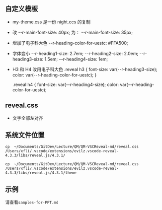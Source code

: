 ## 自定义模板 

- my-theme.css 是一份 night.ccs 的复制 
- 改   --r-main-font-size: 40px; 为： --r-main-font-size: 35px; 
- 增加了电子科大色  --r-heading-color-for-uestc: #FFA500;
- 字体变小 
   --r-heading1-size: 2.7em;
   --r-heading2-size: 2.0em;
   --r-heading3-size: 1.5em;
   --r-heading4-size: 1em;

- H3 和 H4 改用电子科大色
  .reveal h3 {
   font-size: var(--r-heading3-size);
   color: var(--r-heading-color-for-uestc);
  }
 
  .reveal h4 {
   font-size: var(--r-heading4-size);
   color: var(--r-heading-color-for-uestc);

## reveal.css 

- 文字全部左对齐
  
## 系统文件位置

```shell 
cp  ~/Documents/GitDev/Lecture/QM/QM-VSCReveal-md/reveal.css  /Users/xfli/.vscode/extensions/evilz.vscode-reveal-4.3.3/libs/reveal.js/4.3.1/

cp  ~/Documents/GitDev/Lecture/QM/QM-VSCReveal-md/reveal.css /Users/xfli/.vscode/extensions/evilz.vscode-reveal-4.3.3/libs/reveal.js/4.3.1/theme
```

## 示例

请查看`samples-for-PPT.md` 

